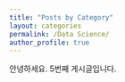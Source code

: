 ```yaml
---
title: "Posts by Category"
layout: categories
permalink: /Data Science/
author_profile: true
---
```

안녕하세요. 5번째 게시글입니다.
